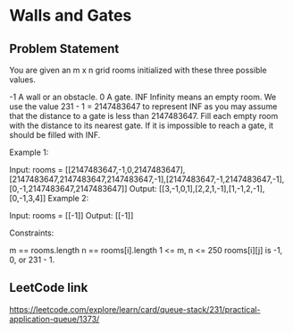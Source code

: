 # Walls and Gates

## Problem Statement

You are given an m x n grid rooms initialized with these three possible values.

-1 A wall or an obstacle.
0 A gate.
INF Infinity means an empty room. We use the value 231 - 1 = 2147483647 to represent INF as you may assume that the distance to a gate is less than 2147483647.
Fill each empty room with the distance to its nearest gate. If it is impossible to reach a gate, it should be filled with INF.



Example 1:


Input: rooms = [[2147483647,-1,0,2147483647],[2147483647,2147483647,2147483647,-1],[2147483647,-1,2147483647,-1],[0,-1,2147483647,2147483647]]
Output: [[3,-1,0,1],[2,2,1,-1],[1,-1,2,-1],[0,-1,3,4]]
Example 2:

Input: rooms = [[-1]]
Output: [[-1]]


Constraints:

m == rooms.length
n == rooms[i].length
1 <= m, n <= 250
rooms[i][j] is -1, 0, or 231 - 1.

## LeetCode link
https://leetcode.com/explore/learn/card/queue-stack/231/practical-application-queue/1373/